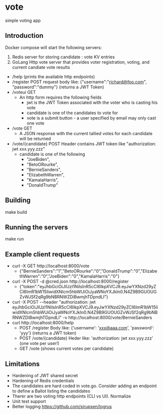 # vote
simple voting app

## Introduction
Docker compose will start the following servers:
1. Redis server for storing candidate : vote KV entries
1. GoLang Http vote server that provides voter registration, voting, and current candiate vote results
* /help (prints the available http endpoints)
* /register POST request body like: {"username":"richard@foo.com", "password":"dummy"} (returns a JWT Token)
* /voteui GET
  * An http form requires the following fields
     * jwt is the JWT Token associated with the voter who is casting his vote
     * candidate is one of the candidates to vote for
     * vote is a submit button - a user specified by email may only cast one vote
* /vote GET
  * A JSON response with the current tallied votes for each candidate will be returned
* /vote/{candidate} POST Header contains JWT token like "authorization: jwt xxx.yyy.zzz"
  * candidate is one of the following
    * "JoeBiden",
    * "BetoORourke", 
    * "BernieSanders",
    * "ElizabethWarren",
    * "KamalaHarris",
    * "DonaldTrump"

## Building
make build

## Running the servers
make run

## Example client requests
* curl -X GET http://localhost:8000/vote
  * {"BernieSanders":"1","BetoORourke":"0","DonaldTrump":"0","ElizabethWarren":"0","JoeBiden":"0","KamalaHarris":"0"}
* curl -X POST -d @cred.json http://localhost:8000/register
  * {"token":"eyJhbGciOiJIUzI1NiIsInR5cCI6IkpXVCJ9.eyJwYXNzd29yZCI6ImR1bW15IiwidXNlcm5hbWUiOiJyaWNoYXJkIn0.N4Z9B9GUOUGZvWJSf2qRg9bNBRNWZDiBwmjhTDpndLI"}
* curl -X POST --header "authorization: jwt eyJhbGciOiJIUzI1NiIsInR5cCI6IkpXVCJ9.eyJwYXNzd29yZCI6ImR1bW15IiwidXNlcm5hbWUiOiJyaWNoYXJkIn0.N4Z9B9GUOUGZvWJSf2qRg9bNBRNWZDiBwmjhTDpndLI" -v http://localhost:8000/vote/BernieSanders
* curl http://localhost:8000/help
  * POST /register Body like: {'username': 'xxx@aaa.com', 'password': 'yyy'} (returns a JWT token)
  * POST /vote/{candidate} Heder like: 'authorization: jwt xxx.yyy.zzz' (one vote per user!)
  * GET /vote (shows current votes per candidate)

## Limitations
* Hardening of JWT  shared secret
* Hardening of Redis credentials
* The candidates are hard coded in vote.go. Consider adding an endpoint to define a Ballot listing the candidates
* Therer are two voting http endpoints (CLI vs UI). Normalize
* Unit test support
* Better logging https://github.com/sirupsen/logrus
